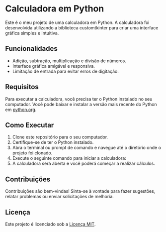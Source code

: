 # Calculadora em Python

Este é o meu projeto de uma calculadora em Python. A calculadora foi desenvolvida utilizando a biblioteca customtkinter para criar uma interface gráfica simples e intuitiva.

## Funcionalidades

- Adição, subtração, multiplicação e divisão de números.
- Interface gráfica amigável e responsiva.
- Limitação de entrada para evitar erros de digitação.

## Requisitos

Para executar a calculadora, você precisa ter o Python instalado no seu computador. Você pode baixar e instalar a versão mais recente do Python em [python.org](https://www.python.org/downloads/).

## Como Executar

1. Clone este repositório para o seu computador.
2. Certifique-se de ter o Python instalado.
3. Abra o terminal ou prompt de comando e navegue até o diretório onde o projeto foi clonado.
4. Execute o seguinte comando para iniciar a calculadora:
5. A calculadora será aberta e você poderá começar a realizar cálculos.

## Contribuições

Contribuições são bem-vindas! Sinta-se à vontade para fazer sugestões, relatar problemas ou enviar solicitações de melhoria.

## Licença

Este projeto é licenciado sob a [Licença MIT](LICENSE).

